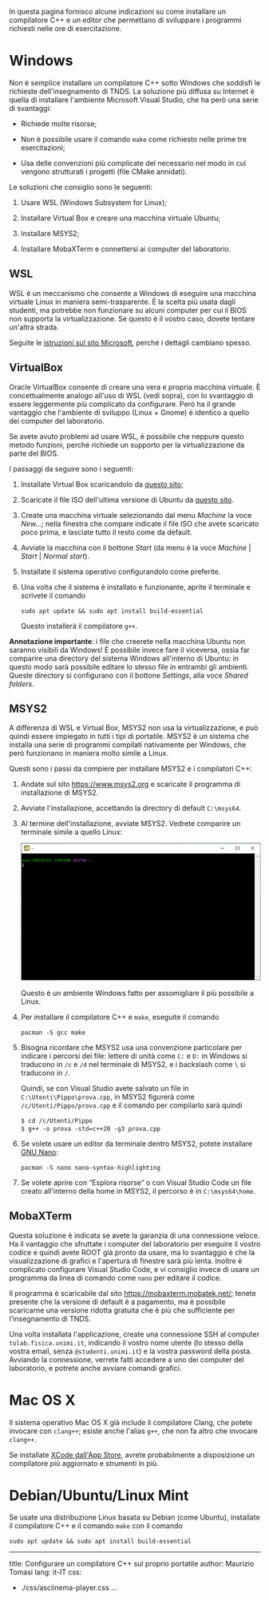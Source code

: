 In questa pagina fornisco alcune indicazioni su come installare un compilatore C++ e un editor che permettano di sviluppare i programmi richiesti nelle ore di esercitazione.


# Windows

Non è semplice installare un compilatore C++ sotto Windows che soddisfi le richieste dell'insegnamento di TNDS. La soluzione più diffusa su Internet è quella di installare l'ambiente Microsoft Visual Studio, che ha però una serie di svantaggi:

-   Richiede molte risorse;

-   Non è possibile usare il comando `make` come richiesto nelle prime tre esercitazioni;

-   Usa delle convenzioni più complicate del necessario nel modo in cui vengono strutturati i progetti (file CMake annidati).

Le soluzioni che consiglio sono le seguenti:

1.  Usare WSL (Windows Subsystem for Linux);

2.  Installare Virtual Box e creare una macchina virtuale Ubuntu;

3.  Installare MSYS2;

4.  Installare MobaXTerm e connettersi ai computer del laboratorio.


## WSL

WSL è un meccanismo che consente a Windows di eseguire una macchina virtuale Linux in maniera semi-trasparente. È la scelta più usata dagli studenti, ma potrebbe non funzionare su alcuni computer per cui il BIOS non supporta la virtualizzazione. Se questo è il vostro caso, dovete tentare un'altra strada.

Seguite le [istruzioni sul sito Microsoft](https://learn.microsoft.com/en-us/windows/wsl/install), perché i dettagli cambiano spesso.


## VirtualBox

Oracle VirtualBox consente di creare una vera e propria macchina virtuale. È concettualmente analogo all'uso di WSL (vedi sopra), con lo svantaggio di essere leggermente più complicato da configurare. Però ha il grande vantaggio che l'ambiente di sviluppo (Linux + Gnome) è identico a quello dei computer del laboratorio.

Se avete avuto problemi ad usare WSL, è possibile che neppure questo metodo funzioni, perché richiede un supporto per la virtualizzazione da parte del BIOS.

I passaggi da seguire sono i seguenti:

1.  Installate Virtual Box scaricandolo da [questo sito](https://www.virtualbox.org/);

2.  Scaricate il file ISO dell'ultima versione di Ubuntu da [questo sito](https://ubuntu.com/desktop).

3.  Create una macchina virtuale selezionando dal menu *Machine* la voce *New…*; nella finestra che compare indicate il file ISO che avete scaricato poco prima, e lasciate tutto il resto come da default.

4.  Avviate la macchina con il bottone *Start* (da menu è la voce *Machine* | *Start* | *Normal start*).

5.  Installate il sistema operativo configurandolo come preferite.

6.  Una volta che il sistema è installato e funzionante, aprite il terminale e scrivete il comando

    ```
    sudo apt update && sudo apt install build-essential
    ```

    Questo installerà il compilatore `g++`.

**Annotazione importante**: i file che creerete nella macchina Ubuntu non saranno visibili da Windows! È possibile invece fare il viceversa, ossia far comparire una directory del sistema Windows all'interno di Ubuntu: in questo modo sarà possibile editare lo stesso file in entrambi gli ambienti. Queste directory si configurano con il bottone *Settings*, alla voce *Shared folders*.


## MSYS2

A differenza di WSL e Virtual Box, MSYS2 non usa la virtualizzazione, e può quindi essere impiegato in tutti i tipi di portatile. MSYS2 è un sistema che installa una serie di programmi compilati nativamente per Windows, che però funzionano in maniera molto simile a Linux.

Questi sono i passi da compiere per installare MSYS2 e i compilatori C++:

1.  Andate sul sito <https://www.msys2.org> e scaricate il programma di installazione di MSYS2.

2.  Avviate l'installazione, accettando la directory di default `C:\msys64`.

3.  Al termine dell'installazione, avviate MSYS2. Vedrete comparire un terminale simile a quello Linux:

    ![](images/msys2-terminal.png)

    Questo è un ambiente Windows fatto per assomigliare il più possibile a Linux.

4.  Per installare il compilatore C++ e `make`, eseguite il comando

    ```
    pacman -S gcc make
    ```

5.  Bisogna ricordare che MSYS2 usa una convenzione particolare per indicare i percorsi dei file: lettere di unità come `C:` e `D:` in Windows si traducono in `/c` e `/d` nel terminale di MSYS2, e i backslash come `\` si traducono in `/`. 

    Quindi, se con Visual Studio avete salvato un file in `C:\Utenti\Pippo\prova.cpp`, in MSYS2 figurerà come `/c/Utenti/Pippo/prova.cpp` e il comando per compilarlo sarà quindi

    ```
    $ cd /c/Utenti/Pippo
    $ g++ -o prova -std=c++20 -g3 prova.cpp
    ```

6.  Se volete usare un editor da terminale dentro MSYS2, potete installare [GNU Nano](https://www.nano-editor.org/):

    ```
    pacman -S nano nano-syntax-highlighting
    ```

7.  Se volete aprire con “Esplora risorse” o con Visual Studio Code un file creato all'interno della home in MSYS2, il percorso è in `C:\msys64\home`.



## MobaXTerm

Questa soluzione è indicata se avete la garanzia di una connessione veloce. Ha il vantaggio che sfruttate i computer del laboratorio per eseguire il vostro codice e quindi avete ROOT già pronto da usare, ma lo svantaggio è che la visualizzazione di grafici e l'apertura di finestre sarà più lenta. Inoltre è complicato configurare Visual Studio Code, e vi consiglio invece di usare un programma da linea di comando come `nano` per editare il codice.

Il programma è scaricabile dal sito <https://mobaxterm.mobatek.net/>; tenete presente che la versione di default è a pagamento, ma è possibile scaricarne una versione ridotta gratuita che è più che sufficiente per l'insegnamento di TNDS.

Una volta installata l'applicazione, create una connessione SSH al computer `tolab.fisica.unimi.it`, indicando il vostro nome utente (lo stesso della vostra email, senza `@studenti.unimi.it`) e la vostra password della posta. Avviando la connessione, verrete fatti accedere a uno dei computer del laboratorio, e potrete anche avviare comandi grafici.


# Mac OS X

Il sistema operativo Mac OS X già include il compilatore Clang, che potete invocare con `clang++`; esiste anche l'alias `g++`, che non fa altro che invocare `clang++`.

Se installate [XCode dall'App Store](https://apps.apple.com/us/app/xcode/id497799835), avrete probabilmente a disposizione un compilatore più aggiornato e strumenti in più.


# Debian/Ubuntu/Linux Mint

Se usate una distribuzione Linux basata su Debian (come Ubuntu), installate il compilatore C++ e il comando `make` con il comando

```
sudo apt update && sudo apt install build-essential
```


---
title: Configurare un compilatore C++ sul proprio portatile
author: Maurizio Tomasi
lang: it-IT
css:
- ./css/asciinema-player.css
...
